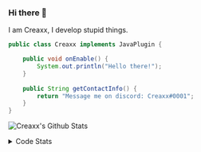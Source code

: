 ### Hi there 👋

I am Creaxx, I develop stupid things. 

```java
public class Creaxx implements JavaPlugin {

    public void onEnable() {
        System.out.println("Hello there!");
    }
    
    public String getContactInfo() {
        return "Message me on discord: Creaxx#0001";
    }
}
```

![Creaxx's Github Stats](https://github-readme-stats.vercel.app/api?username=CreaxxOG&show_icons=true&theme=dark&count_private=true)

<details>
  <summary>Code Stats</summary>

<!--START_SECTION:waka-->
![Code Time](http://img.shields.io/badge/Code%20Time-930%20hrs%2036%20mins-blue)

![Lines of code](https://img.shields.io/badge/From%20Hello%20World%20I%27ve%20Written-2%20Thousand%20lines%20of%20code-blue)

**🐱 My GitHub Data** 

> 🏆 638 Contributions in the Year 2022
 > 
> 📦 231.3 kB Used in GitHub's Storage 
 > 
> 🚫 Not Opted to Hire
 > 
> 📜 3 Public Repositories 
 > 
> 🔑 3 Private Repositories  
 > 
**I'm an Early 🐤** 

```text
🌞 Morning    15 commits     █░░░░░░░░░░░░░░░░░░░░░░░░   3.54% 
🌆 Daytime    203 commits    ████████████░░░░░░░░░░░░░   47.88% 
🌃 Evening    186 commits    ███████████░░░░░░░░░░░░░░   43.87% 
🌙 Night      20 commits     █░░░░░░░░░░░░░░░░░░░░░░░░   4.72%

```
📅 **I'm Most Productive on Sunday** 

```text
Monday       52 commits     ███░░░░░░░░░░░░░░░░░░░░░░   12.26% 
Tuesday      69 commits     ████░░░░░░░░░░░░░░░░░░░░░   16.27% 
Wednesday    71 commits     ████░░░░░░░░░░░░░░░░░░░░░   16.75% 
Thursday     52 commits     ███░░░░░░░░░░░░░░░░░░░░░░   12.26% 
Friday       47 commits     ██░░░░░░░░░░░░░░░░░░░░░░░   11.08% 
Saturday     61 commits     ███░░░░░░░░░░░░░░░░░░░░░░   14.39% 
Sunday       72 commits     ████░░░░░░░░░░░░░░░░░░░░░   16.98%

```


📊 **This Week I Spent My Time On** 

```text
💬 Programming Languages: 
Java                     9 hrs 5 mins        ████████████████████░░░░░   80.64% 
Kotlin                   1 hr 42 mins        ███░░░░░░░░░░░░░░░░░░░░░░   15.08% 
YAML                     18 mins             ░░░░░░░░░░░░░░░░░░░░░░░░░   2.71% 
XML                      10 mins             ░░░░░░░░░░░░░░░░░░░░░░░░░   1.51% 
GitIgnore file           0 secs              ░░░░░░░░░░░░░░░░░░░░░░░░░   0.04%

🔥 Editors: 
IntelliJ                 11 hrs 16 mins      █████████████████████████   100.0%

```

**I Mostly Code in Java** 

```text
Java                     6 repos             ███████████████░░░░░░░░░░   60.0% 
Kotlin                   3 repos             ███████░░░░░░░░░░░░░░░░░░   30.0% 
EJS                      1 repo              ██░░░░░░░░░░░░░░░░░░░░░░░   10.0%

```



 Last Updated on 22/10/2022 02:26:54 UTC
<!--END_SECTION:waka-->
</details>
